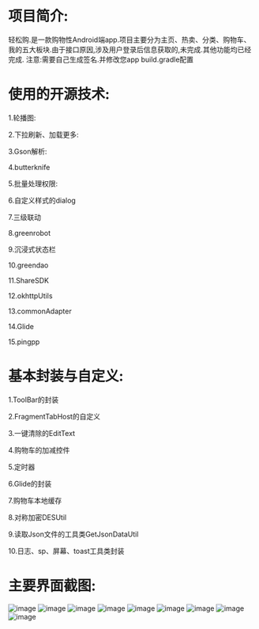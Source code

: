 项目简介:
====

轻松购.是一款购物性Android端app.项目主要分为主页、热卖、分类、购物车、我的五大板块.由于接口原因,涉及用户登录后信息获取的,未完成.其他功能均已经完成.
注意:需要自己生成签名.并修改您app build.gradle配置

使用的开源技术:
====

1.轮播图:

2.下拉刷新、加载更多:

3.Gson解析:

4.butterknife

5.批量处理权限:

6.自定义样式的dialog

7.三级联动

8.greenrobot

9.沉浸式状态栏

10.greendao

11.ShareSDK

12.okhttpUtils

13.commonAdapter

14.Glide

15.pingpp


基本封装与自定义:
====

1.ToolBar的封装

2.FragmentTabHost的自定义

3.一键清除的EditText

4.购物车的加减控件

5.定时器

6.Glide的封装

7.购物车本地缓存

8.对称加密DESUtil

9.读取Json文件的工具类GetJsonDataUtil

10.日志、sp、屏幕、toast工具类封装

主要界面截图:
====
![image](https://github.com/gaolh89/cniao5/tree/master/app/src/main/res/screenshots/pic1.jpg)
![image](https://github.com/gaolh89/cniao5/tree/master/app/src/main/res/screenshots/pic2.jpg)
![image](https://github.com/gaolh89/cniao5/tree/master/app/src/main/res/screenshots/pic3.jpg)
![image](https://github.com/gaolh89/cniao5/tree/master/app/src/main/res/screenshots/pic4.jpg)
![image](https://github.com/gaolh89/cniao5/tree/master/app/src/main/res/screenshots/pic5.jpg)
![image](https://github.com/gaolh89/cniao5/tree/master/app/src/main/res/screenshots/pic6.jpg)
![image](https://github.com/gaolh89/cniao5/tree/master/app/src/main/res/screenshots/pic7.jpg)
![image](https://github.com/gaolh89/cniao5/tree/master/app/src/main/res/screenshots/pic8.jpg)
![image](https://github.com/gaolh89/cniao5/tree/master/app/src/main/res/screenshots/pic9.jpg)

[image-2]: /images/pic1.png
[image-3]: /images/pic2.png
